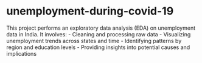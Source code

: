 # unemployment-during-covid-19
 This project performs an exploratory data analysis (EDA) on unemployment data in India. It involves:  - Cleaning and processing raw data - Visualizing unemployment trends across states and time - Identifying patterns by region and education levels - Providing insights into potential causes and implications

